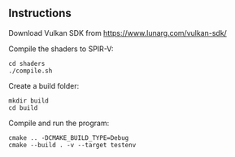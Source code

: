 Instructions
------------

Download Vulkan SDK from https://www.lunarg.com/vulkan-sdk/

Compile the shaders to SPIR-V:

    cd shaders
    ./compile.sh

Create a build folder:

    mkdir build
    cd build

Compile and run the program:

    cmake .. -DCMAKE_BUILD_TYPE=Debug
    cmake --build . -v --target testenv